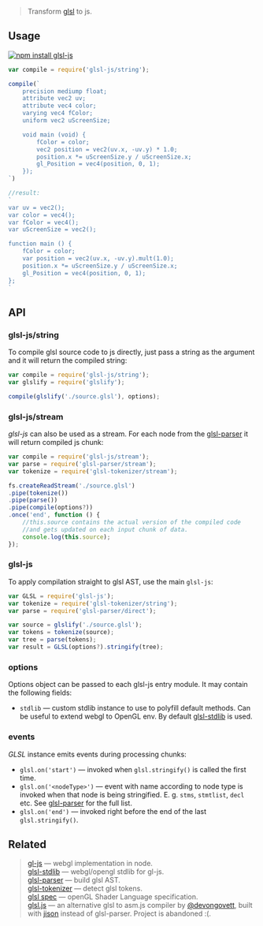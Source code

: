 > Transform [glsl](https://www.opengl.org/documentation/glsl/) to js.

## Usage

[![npm install glsl-js](https://nodei.co/npm/glsl-js.png?mini=true)](https://npmjs.org/package/glsl-js/)

```js
var compile = require('glsl-js/string');

compile(`
	precision mediump float;
	attribute vec2 uv;
	attribute vec4 color;
	varying vec4 fColor;
	uniform vec2 uScreenSize;

	void main (void) {
		fColor = color;
		vec2 position = vec2(uv.x, -uv.y) * 1.0;
		position.x *= uScreenSize.y / uScreenSize.x;
		gl_Position = vec4(position, 0, 1);
	});
`)

//result:
`
var uv = vec2();
var color = vec4();
var fColor = vec4();
var uScreenSize = vec2();

function main () {
	fColor = color;
	var position = vec2(uv.x, -uv.y).mult(1.0);
	position.x *= uScreenSize.y / uScreenSize.x;
	gl_Position = vec4(position, 0, 1);
};
`
```


## API

### glsl-js/string

To compile glsl source code to js directly, just pass a string as the argument and it will return the compiled string:

```js
var compile = require('glsl-js/string');
var glslify = require('glslify');

compile(glslify('./source.glsl'), options);
```

### glsl-js/stream

_glsl-js_ can also be used as a stream. For each node from the [glsl-parser](http://stack.gl/packages/#stackgl/glsl-parser) it will return compiled js chunk:

```js
var compile = require('glsl-js/stream');
var parse = require('glsl-parser/stream');
var tokenize = require('glsl-tokenizer/stream');

fs.createReadStream('./source.glsl')
.pipe(tokenize())
.pipe(parse())
.pipe(compile(options?))
.once('end', function () {
	//this.source contains the actual version of the compiled code
	//and gets updated on each input chunk of data.
	console.log(this.source);
});
```

### glsl-js

To apply compilation straight to glsl AST, use the main `glsl-js`:

```js
var GLSL = require('glsl-js');
var tokenize = require('glsl-tokenizer/string');
var parse = require('glsl-parser/direct');

var source = glslify('./source.glsl');
var tokens = tokenize(source);
var tree = parse(tokens);
var result = GLSL(options?).stringify(tree);
```

### options

Options object can be passed to each glsl-js entry module. It may contain the following fields:

* `stdlib` — custom stdlib instance to use to polyfill default methods. Can be useful to extend webgl to OpenGL env. By default [glsl-stdlib](https://github.com/dfcreative/glsl-stdlib) is used.


### events

_GLSL_ instance emits events during processing chunks:

* `glsl.on('start')` — invoked when `glsl.stringify()` is called the first time.
* `glsl.on('<nodeType>')` — event with name according to node type is invoked when that node is being stringified. E. g. `stms`, `stmtlist`, `decl` etc. See [glsl-parser](https://github.com/stackgl/glsl-parser) for the full list.
* `glsl.on('end')` — invoked right before the end of the last `glsl.stringify()`.


## Related

> [gl-js](https://npmjs.org/package/gl-js) — webgl implementation in node.</br>
> [glsl-stdlib](https://npmjs.org/package/glsl-stdlib) — webgl/opengl stdlib for gl-js.</br>
> [glsl-parser](http://stack.gl/packages/#stackgl/glsl-parser) — build glsl AST.</br>
> [glsl-tokenizer](http://stack.gl/packages/#stackgl/glsl-tokenizer) — detect glsl tokens.</br>
> [glsl spec](https://www.opengl.org/documentation/glsl/) — openGL Shader Language specification.</br>
> [glsl.js](https://npmjs.org/package/glsl) — an alternative glsl to asm.js compiler by [@devongovett](https://github.com/devongovett), built with [jison](https://npmjs.org/package/jison) instead of glsl-parser. Project is abandoned :(.</br>